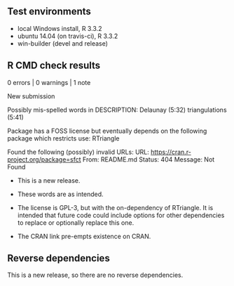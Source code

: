 ## Test environments
* local Windows install, R 3.3.2
* ubuntu 14.04 (on travis-ci), R 3.3.2
* win-builder (devel and release)

## R CMD check results

0 errors | 0 warnings | 1 note

New submission

Possibly mis-spelled words in DESCRIPTION:
  Delaunay (5:32)
  triangulations (5:41)
  
Package has a FOSS license but eventually depends on the following
package which restricts use:
  RTriangle
  
Found the following (possibly) invalid URLs:
  URL: https://cran.r-project.org/package=sfct
    From: README.md
    Status: 404
    Message: Not Found
    
* This is a new release.

* These words are as intended. 

* The license is GPL-3, but with the on-dependency of RTriangle. It is intended that
future code could include options for other dependencies to replace or optionally replace this one. 

* The CRAN link pre-empts existence on CRAN. 

## Reverse dependencies

This is a new release, so there are no reverse dependencies.



